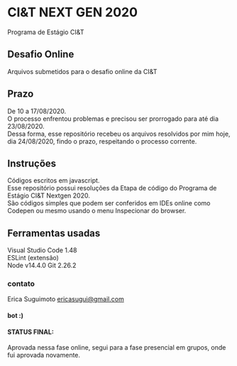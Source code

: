 # CI&T NEXT GEN 2020
Programa de Estágio CI&T
## Desafio Online
Arquivos submetidos para o desafio online da CI&T  
  
## Prazo
De 10 a 17/08/2020.  
O processo enfrentou problemas e precisou ser prorrogado para até dia 23/08/2020.  
Dessa forma, esse repositório recebeu os arquivos resolvidos por mim hoje, dia 24/08/2020, findo o prazo, respeitando o processo corrente.

## Instruções
Códigos escritos em javascript.  
Esse repositório possui resoluções da Etapa de código do Programa de Estágio CI&T Nextgen 2020.  
São códigos simples que podem ser conferidos em IDEs online como Codepen ou mesmo usando o menu Inspecionar do browser.  

## Ferramentas usadas
Visual Studio Code 1.48  
ESLint (extensão)  
Node v14.4.0
Git 2.26.2

### contato
Erica Suguimoto
ericasugui@gmail.com

#### bot :)

#### STATUS FINAL:
Aprovada nessa fase online, segui para a fase presencial em grupos, onde fui aprovada novamente.
